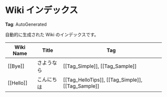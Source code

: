 # Wiki インデックス

**Tag**: AutoGenerated

自動的に生成された Wiki のインデックスです。

| Wiki Name | Title       | Tag      |
| --------- | ----------- | -------- |
| [[Bye]] | さようなら | [[Tag_Simple]], [[Tag_Sample]] |
| [[Hello]] | こんにちは | [[Tag_HelloTips]], [[Tag_Simple]], [[Tag_Sample]] |
